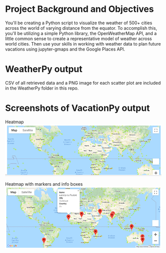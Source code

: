 # Project Background and Objectives
You'll be creating a Python script to visualize the weather of 500+ cities across the world of varying distance from the equator. To accomplish this, you'll be utilizing a simple Python library, the OpenWeatherMap API, and a little common sense to create a representative model of weather across world cities. Then use your skills in working with weather data to plan future vacations using jupyter-gmaps and the Google Places API.

# WeatherPy output
CSV of all retrieved data and a PNG image for each scatter plot are included in the WeatherPy folder in this repo.

# Screenshots of VacationPy output

Heatmap
![](screenshots/heatmap.png)

Heatmap with markers and info boxes
![](screenshots/heatmap_with_markers_and_info_box.png)
